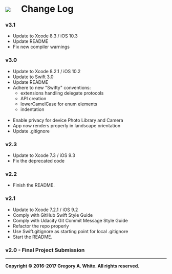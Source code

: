# ![][AppIcon]&nbsp;&nbsp;&nbsp;&nbsp;&nbsp;Change Log

### v3.1
* Update to Xcode 8.3 / iOS 10.3
* Update README
* Fix new compiler warnings

### v3.0
* Update to Xcode 8.2.1 / iOS 10.2
* Update to Swift 3.0
* Update README
* Adhere to new "Swifty" conventions: 
  - extensions handling delegate protocols
  - API creation
  - lowerCamelCase for enum elements
  - indentation</br></br>
* Enable privacy for device Photo Library and Camera
* App now renders properly in landscape orientation
* Update .gitignore

### v2.3
* Update to Xcode 7.3 / iOS 9.3
* Fix the deprecated code

### v2.2
* Finish the README.

### v2.1
* Update to Xcode 7.2.1 / iOS 9.2
* Comply with GitHub Swift Style Guide
* Comply with Udacity Git Commit Message Style Guide
* Refactor the repo properly
* Use Swift.gitignore as starting point for local .gitignore
* Start the README.

### v2.0 - Final Project Submission

---
**Copyright © 2016-2017 Gregory A. White. All rights reserved.**



[AppIcon]:  ../images/MemeMeAppIcon_80.png
